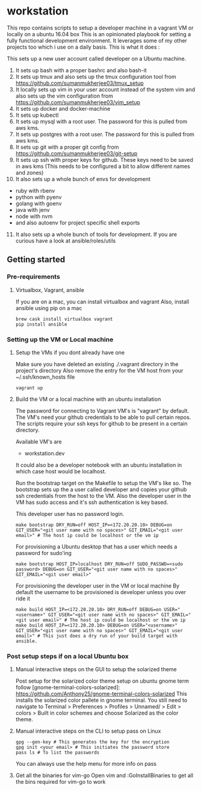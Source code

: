 # workstation

This repo contains scripts to setup a developer machine in a vagrant VM or locally on a ubuntu 16.04 box
This is an opinionated playbook for setting a fully functional development environment. It leverages some of my other projects too which i use on a daily basis.
This is what it does :

This sets up a new user account called developer on a Ubuntu machine.

1. It sets up bash with a proper bashrc and also bash-it
2. It sets up tmux and also sets up the tmux configuration tool from https://github.com/sumanmukherjee03/tmux_setup
3. It locally sets up vim in your user account instead of the system vim and also sets up the vim configuration from https://github.com/sumanmukherjee03/vim_setup
4. It sets up docker and docker-machine
5. It sets up kubectl
6. It sets up mysql with a root user. The password for this is pulled from aws kms.
7. It sets up postgres with a root user. The password for this is pulled from aws kms.
8. It sets up git with a proper git config from https://github.com/sumanmukherjee03/git-setup
9. It sets up ssh with proper keys for github. These keys need to be saved in aws kms (This needs to be configured a bit to allow different names and zones)
10. It also sets up a whole bunch of envs for development
  - ruby with rbenv
  - python with pyenv
  - golang with goenv
  - java with jenv
  - node with nvm
  - and also autoenv for project specific shell exports
11. It also sets up a whole bunch of tools for development. If you are curious have a look at ansible/roles/utils

## Getting started

### Pre-requirements

1. Virtualbox, Vagrant, ansible

    If you are on a mac, you can install virtualbox and vagrant
    Also, install ansible using pip on a mac

    ```shell
    brew cask install virtualbox vagrant
    pip install ansible
    ```

### Setting up the VM or Local machine

1. Setup the VMs if you dont already have one

    Make sure you have deleted an existing ./.vagrant directory in the project's directory
    Also remove the entry for the VM host from your ~/.ssh/known_hosts file

    ```shell
    vagrant up
    ```

2. Build the VM or a local machine with an ubuntu installation

    The password for connecting to Vagrant VM's is "vagrant" by default.
    The VM's need your github credentials to be able to pull certain repos.
    The scripts require your ssh keys for github to be present in a certain directory.

    Available VM's are
    - workstation.dev

    It could also be a developer notebook with an ubuntu installation in which case host would be localhost.

    Run the bootstrap target on the Makefile to setup the VM's like so.
    The bootstrap sets up the a user called developer and copies your github ssh credentials from the host to the VM.
    Also the developer user in the VM has sudo access and it's ssh authentication is key based.

    This developer user has no password login.
    ```shell
    make bootstrap DRY_RUN=off HOST_IP=<172.20.20.10> DEBUG=on GIT_USER="<git user name with no spaces>" GIT_EMAIL="<git user email>" # The host ip could be localhost or the vm ip
    ```

    For provisioning a Ubuntu desktop that has a user which needs a password for sudo'ing
    ```shell
    make bootstrap HOST_IP=localhost DRY_RUN=off SUDO_PASSWD=<sudo password> DEBUG=on GIT_USER="<git user name with no spaces>" GIT_EMAIL="<git user email>"
    ```

    For provisioning the developer user in the VM or local machine
    By default the username to be provisioned is developer unless you over ride it
    ```shell
    make build HOST_IP=<172.20.20.10> DRY_RUN=off DEBUG=on USER="<username>" GIT_USER="<git user name with no spaces>" GIT_EMAIL="<git user email>" # The host ip could be localhost or the vm ip
    make build HOST_IP=<172.20.20.10> DEBUG=on USER="<username>" GIT_USER="<git user name with no spaces>" GIT_EMAIL="<git user email>" # This just does a dry run of your build target with ansible.
    ```

### Post setup steps if on a local Ubuntu box

1.  Manual interactive steps on the GUI to setup the solarized theme

    Post setup for the solarized color theme setup on ubuntu gnome term follow
    [gnome-terminal-colors-solarized]: https://github.com/Anthony25/gnome-terminal-colors-solarized
    This installs the solarized color pallete in gnome terminal. You still need to navigate to
    Terminal > Preferences > Profiles > Unnamed/<Your profile name> > Edit > colors > Built in color schemes
    and choose Solarized as the color theme.

2.  Manual interactive steps on the CLI to setup pass on Linux

    ```shell
    gpg --gen-key # This generates the key for the encryption
    gpg init <your email> # This initiates the password store
    pass ls # To list the passwords
    ```

    You can always use the help menu for more info on pass

3.  Get all the binaries for vim-go
    Open vim and :GoInstallBinaries to get all the bins required for vim-go to work
